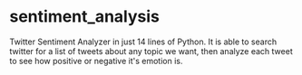 # sentiment_analysis
Twitter Sentiment Analyzer in just 14 lines of Python. It is able to search twitter for a list of tweets about any topic we want, then analyze each tweet to see how positive or negative it's emotion is. 
